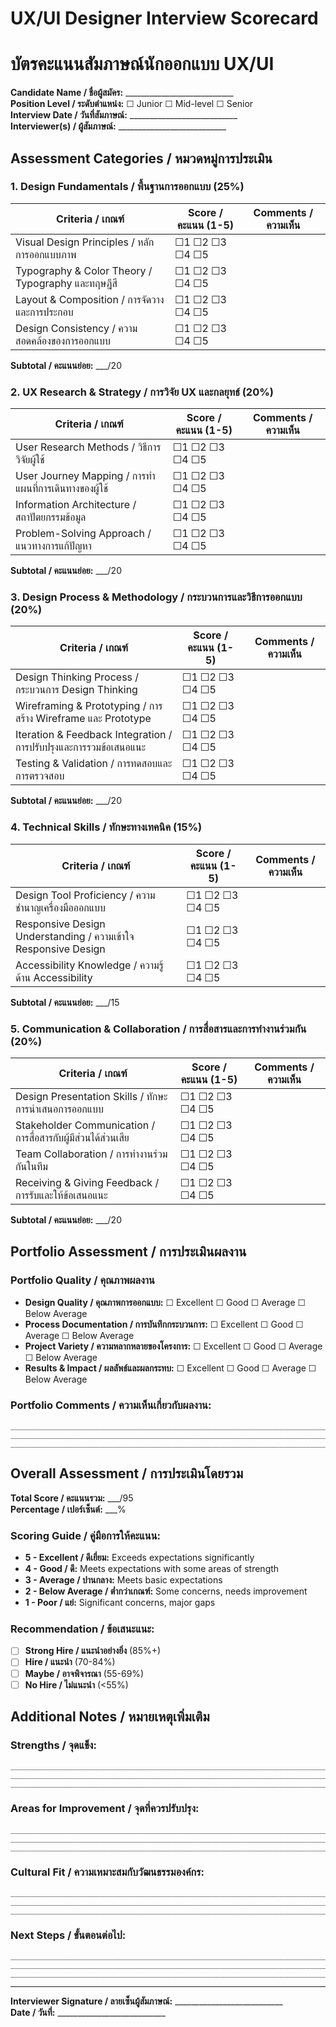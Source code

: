 # UX/UI Designer Interview Scorecard
# บัตรคะแนนสัมภาษณ์นักออกแบบ UX/UI

**Candidate Name / ชื่อผู้สมัคร:** ___________________________  
**Position Level / ระดับตำแหน่ง:** ☐ Junior ☐ Mid-level ☐ Senior  
**Interview Date / วันที่สัมภาษณ์:** ___________________________  
**Interviewer(s) / ผู้สัมภาษณ์:** ___________________________

## Assessment Categories / หมวดหมู่การประเมิน

### 1. Design Fundamentals / พื้นฐานการออกแบบ (25%)

| Criteria / เกณฑ์ | Score / คะแนน (1-5) | Comments / ความเห็น |
|------------------|---------------------|-------------------|
| Visual Design Principles / หลักการออกแบบภาพ | ☐1 ☐2 ☐3 ☐4 ☐5 | |
| Typography & Color Theory / Typography และทฤษฎีสี | ☐1 ☐2 ☐3 ☐4 ☐5 | |
| Layout & Composition / การจัดวางและการประกอบ | ☐1 ☐2 ☐3 ☐4 ☐5 | |
| Design Consistency / ความสอดคล้องของการออกแบบ | ☐1 ☐2 ☐3 ☐4 ☐5 | |

**Subtotal / คะแนนย่อย:** ___/20

### 2. UX Research & Strategy / การวิจัย UX และกลยุทธ์ (20%)

| Criteria / เกณฑ์ | Score / คะแนน (1-5) | Comments / ความเห็น |
|------------------|---------------------|-------------------|
| User Research Methods / วิธีการวิจัยผู้ใช้ | ☐1 ☐2 ☐3 ☐4 ☐5 | |
| User Journey Mapping / การทำแผนที่การเดินทางของผู้ใช้ | ☐1 ☐2 ☐3 ☐4 ☐5 | |
| Information Architecture / สถาปัตยกรรมข้อมูล | ☐1 ☐2 ☐3 ☐4 ☐5 | |
| Problem-Solving Approach / แนวทางการแก้ปัญหา | ☐1 ☐2 ☐3 ☐4 ☐5 | |

**Subtotal / คะแนนย่อย:** ___/20

### 3. Design Process & Methodology / กระบวนการและวิธีการออกแบบ (20%)

| Criteria / เกณฑ์ | Score / คะแนน (1-5) | Comments / ความเห็น |
|------------------|---------------------|-------------------|
| Design Thinking Process / กระบวนการ Design Thinking | ☐1 ☐2 ☐3 ☐4 ☐5 | |
| Wireframing & Prototyping / การสร้าง Wireframe และ Prototype | ☐1 ☐2 ☐3 ☐4 ☐5 | |
| Iteration & Feedback Integration / การปรับปรุงและการรวมข้อเสนอแนะ | ☐1 ☐2 ☐3 ☐4 ☐5 | |
| Testing & Validation / การทดสอบและการตรวจสอบ | ☐1 ☐2 ☐3 ☐4 ☐5 | |

**Subtotal / คะแนนย่อย:** ___/20

### 4. Technical Skills / ทักษะทางเทคนิค (15%)

| Criteria / เกณฑ์ | Score / คะแนน (1-5) | Comments / ความเห็น |
|------------------|---------------------|-------------------|
| Design Tool Proficiency / ความชำนาญเครื่องมือออกแบบ | ☐1 ☐2 ☐3 ☐4 ☐5 | |
| Responsive Design Understanding / ความเข้าใจ Responsive Design | ☐1 ☐2 ☐3 ☐4 ☐5 | |
| Accessibility Knowledge / ความรู้ด้าน Accessibility | ☐1 ☐2 ☐3 ☐4 ☐5 | |

**Subtotal / คะแนนย่อย:** ___/15

### 5. Communication & Collaboration / การสื่อสารและการทำงานร่วมกัน (20%)

| Criteria / เกณฑ์ | Score / คะแนน (1-5) | Comments / ความเห็น |
|------------------|---------------------|-------------------|
| Design Presentation Skills / ทักษะการนำเสนอการออกแบบ | ☐1 ☐2 ☐3 ☐4 ☐5 | |
| Stakeholder Communication / การสื่อสารกับผู้มีส่วนได้ส่วนเสีย | ☐1 ☐2 ☐3 ☐4 ☐5 | |
| Team Collaboration / การทำงานร่วมกันในทีม | ☐1 ☐2 ☐3 ☐4 ☐5 | |
| Receiving & Giving Feedback / การรับและให้ข้อเสนอแนะ | ☐1 ☐2 ☐3 ☐4 ☐5 | |

**Subtotal / คะแนนย่อย:** ___/20

## Portfolio Assessment / การประเมินผลงาน

### Portfolio Quality / คุณภาพผลงาน
- **Design Quality / คุณภาพการออกแบบ:** ☐ Excellent ☐ Good ☐ Average ☐ Below Average
- **Process Documentation / การบันทึกกระบวนการ:** ☐ Excellent ☐ Good ☐ Average ☐ Below Average
- **Project Variety / ความหลากหลายของโครงการ:** ☐ Excellent ☐ Good ☐ Average ☐ Below Average
- **Results & Impact / ผลลัพธ์และผลกระทบ:** ☐ Excellent ☐ Good ☐ Average ☐ Below Average

### Portfolio Comments / ความเห็นเกี่ยวกับผลงาน:
```
_________________________________________________________________________
_________________________________________________________________________
_________________________________________________________________________
```

## Overall Assessment / การประเมินโดยรวม

**Total Score / คะแนนรวม:** ___/95  
**Percentage / เปอร์เซ็นต์:** ___%

### Scoring Guide / คู่มือการให้คะแนน:
- **5 - Excellent / ดีเยี่ยม:** Exceeds expectations significantly
- **4 - Good / ดี:** Meets expectations with some areas of strength  
- **3 - Average / ปานกลาง:** Meets basic expectations
- **2 - Below Average / ต่ำกว่าเกณฑ์:** Some concerns, needs improvement
- **1 - Poor / แย่:** Significant concerns, major gaps

### Recommendation / ข้อเสนะแนะ:
- ☐ **Strong Hire / แนะนำอย่างยิ่ง** (85%+)
- ☐ **Hire / แนะนำ** (70-84%)
- ☐ **Maybe / อาจพิจารณา** (55-69%)
- ☐ **No Hire / ไม่แนะนำ** (<55%)

## Additional Notes / หมายเหตุเพิ่มเติม

### Strengths / จุดแข็ง:
```
_________________________________________________________________________
_________________________________________________________________________
_________________________________________________________________________
```

### Areas for Improvement / จุดที่ควรปรับปรุง:
```
_________________________________________________________________________
_________________________________________________________________________
_________________________________________________________________________
```

### Cultural Fit / ความเหมาะสมกับวัฒนธรรมองค์กร:
```
_________________________________________________________________________
_________________________________________________________________________
_________________________________________________________________________
```

### Next Steps / ขั้นตอนต่อไป:
```
_________________________________________________________________________
_________________________________________________________________________
_________________________________________________________________________
```

---

**Interviewer Signature / ลายเซ็นผู้สัมภาษณ์:** ___________________________  
**Date / วันที่:** ___________________________
